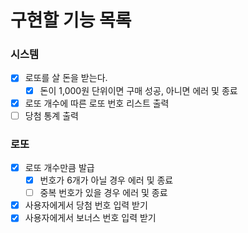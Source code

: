 # 구현할 기능 목록

### 시스템

- [x] 로또를 살 돈을 받는다.
  - [x] 돈이 1,000원 단위이면 구매 성공, 아니면 에러 및 종료
- [x] 로또 개수에 따른 로또 번호 리스트 출력
- [ ] 당첨 통계 출력

### 로또

- [x] 로또 개수만큼 발급
  - [x] 번호가 6개가 아닐 경우 에러 및 종료
  - [ ] 중복 번호가 있을 경우 에러 및 종료
- [x] 사용자에게서 당첨 번호 입력 받기
- [x] 사용자에게서 보너스 번호 입력 받기
